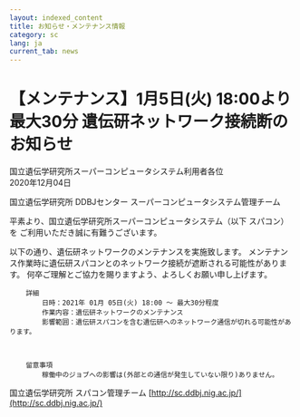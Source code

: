 ```yaml
---
layout: indexed_content
title: お知らせ・メンテナンス情報
category: sc
lang: ja
current_tab: news
---
```


# 【メンテナンス】1月5日(火) 18:00より最大30分 遺伝研ネットワーク接続断のお知らせ

国立遺伝学研究所スーパーコンピュータシステム利用者各位<br>
2020年12月04日

国立遺伝学研究所 DDBJセンター スーパーコンピュータシステム管理チーム

 

平素より、国立遺伝学研究所スーパーコンピュータシステム（以下 スパコン）を ご利用いただき誠に有難うございます。

以下の通り、遺伝研ネットワークのメンテナンスを実施致します。
メンテナンス作業時に遺伝研スパコンとのネットワーク接続が遮断される可能性があります。
何卒ご理解とご協力を賜りますよう、よろしくお願い申し上げます。

 
```
    詳細
        日時：2021年 01月 05日(火) 18:00 ～ 最大30分程度
        作業内容：遺伝研ネットワークのメンテナンス
        影響範囲：遺伝研スパコンを含む遺伝研へのネットワーク通信が切れる可能性があります。

 

    留意事項
        稼働中のジョブへの影響は(外部との通信が発生していない限り)ありません。
```
 

国立遺伝学研究所 スパコン管理チーム
[http://sc.ddbj.nig.ac.jp/](http://sc.ddbj.nig.ac.jp/)
